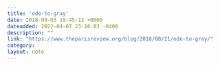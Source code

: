 ```yaml
---
title: 'ode-to-gray'
date: 2018-09-03 19:45:12 +0000
dateadded: 2022-04-07 23:16:03 -0400
description: ""
link: "https://www.theparisreview.org/blog/2018/08/21/ode-to-gray/"
category:
layout: note
---
```

